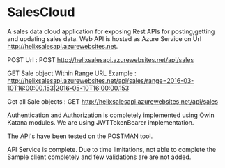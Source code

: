 # SalesCloud
A sales data cloud application for exposing Rest APIs for posting,getting and updating sales data.
Web API is hosted as Azure Service on Url http://helixsalesapi.azurewebsites.net.

POST Url : POST http://helixsalesapi.azurewebsites.net/api/sales

GET Sale object Within Range URL Example
: http://helixsalesapi.azurewebsites.net/api/sales/range=2016-03-10T16:00:00.153|2016-05-10T16:00:00.153

Get all Sale objects : GET http://helixsalesapi.azurewebsites.net/api/sales

Authentication and Authorization is completely implemented using Owin Katana modules.
We are using JWTTokenBearer implementation.

The API's have been tested on the POSTMAN tool.

API Service is complete. Due to time limitations, not able to complete the Sample client completely and 
few validations are are not added.
